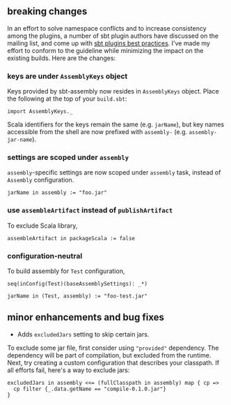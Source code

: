 ## breaking changes
In an effort to solve namespace conflicts and to increase consistency among the plugins, a number of sbt plugin authors have discussed on the mailing list, and come up with [sbt plugins best practices](https://github.com/harrah/xsbt/wiki/Plugins-Best-Practices). I've made my effort to conform to the guideline while minimizing the impact on the existing builds. Here are the changes:

### keys are under `AssemblyKeys` object
Keys provided by sbt-assembly now resides in `AssemblyKeys` object. Place the following at the top of your `build.sbt`:

    import AssemblyKeys._

Scala identifiers for the keys remain the same (e.g. `jarName`), but key names accessible from the shell are now prefixed with `assembly-` (e.g. `assembly-jar-name`).

### settings are scoped under `assembly`
`assembly`-specific settings are now scoped under `assembly` task, instead of `Assembly` configuration.

    jarName in assembly := "foo.jar"

### use `assembleArtifact` instead of `publishArtifact` 
To exclude Scala library,

    assembleArtifact in packageScala := false

### configuration-neutral
To build assembly for `Test` configuration,

    seq(inConfig(Test)(baseAssemblySettings): _*)

    jarName in (Test, assembly) := "foo-test.jar"

## minor enhancements and bug fixes
- Adds `excludedJars` setting to skip certain jars.

To exclude some jar file, first consider using `"provided"` dependency. The dependency will be part of compilation, but excluded from the runtime. Next, try creating a custom configuration that describes your classpath. If all efforts fail, here's a way to exclude jars:

    excludedJars in assembly <<= (fullClasspath in assembly) map { cp => 
      cp filter {_.data.getName == "compile-0.1.0.jar"}
    }
